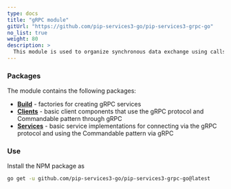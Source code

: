 ```yaml
---
type: docs
title: "gRPC module"
gitUrl: "https://github.com/pip-services3-go/pip-services3-grpc-go"
no_list: true
weight: 80
description: > 
  This module is used to organize synchronous data exchange using calls through the gRPC protocol. It has implementations of both, the server and client parts.
---
```



### Packages

The module contains the following packages:

- [**Build**](build) - factories for creating gRPC services
- [**Clients**](clients) - basic client components that use the gRPC protocol and Commandable pattern through gRPC
- [**Services**](services) - basic service implementations for connecting via the gRPC protocol and using the Commandable pattern via gRPC


### Use

Install the NPM package as
```bash
go get -u github.com/pip-services3-go/pip-services3-grpc-go@latest
```
